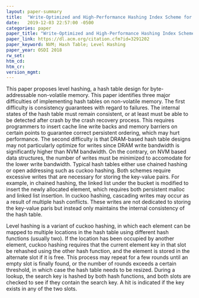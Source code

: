```yaml
---
layout: paper-summary
title:  "Write-Optimized and High-Performance Hashing Index Scheme for Persistent Memory"
date:   2019-12-03 22:57:00 -0500
categories: paper
paper_title: "Write-Optimized and High-Performance Hashing Index Scheme for Persistent Memory"
paper_link: https://dl.acm.org/citation.cfm?id=3291202
paper_keyword: NVM; Hash Table; Level Hashing
paper_year: OSDI 2018
rw_set:
htm_cd:
htm_cr:
version_mgmt:
---
```


This paper proposes level hashing, a hash table design for byte-addressable non-volatile memory. This paper identifies three
major difficulties of implementing hash tables on non-volatile memory. The first difficulty is consistency guarantees with
regard to failures. The internal states of the hash table must remain consistent, or at least must be able to be detected
after crash by the crash recovery process. This requires programmers to insert cache line write backs and memory barriers
on certain points to guarantee correct persistent ordering, which may hurt performance. The second difficulty is that DRAM-based
hash table designs may not particularly optimize for writes since DRAM write bandwidth is significantly higher than NVM 
bandwidth. On the contrary, on NVM based data structures, the number of writes must be minimized to accomodate for the lower
write bandwidth. Typical hash tables either use chained hashing or open addressing such as cuckoo hashing. Both schemes 
require excessive writes that are necessary for storing the key-value pairs. For example, in chained hashing, the linked
list under the bucket is modified to insert the newly allocated element, which requires both persistent malloc and linked 
list insertion. In cuckoo hashing, cascading writes may occur as a result of multiple hash conflicts. These writes are
not dedicated to storing the key-value paris but instead only maintains the internal consistency of the hash table.

Level hashing is a variant of cuckoo hashing, in which each element can be mapped to multiple locations in the hash table
using different hash functions (usually two). If the location has been occupied by another element, cuckoo hashing requires 
that the current element key in that slot be rehashed using the other hash function, and the element is stored in the alternate 
slot if it is free. This process may repeat for a few rounds until an empty slot is finally found, or the number of rounds 
exceeds a certain threshold, in which case the hash table needs to be resized. During a lookup, the search key is hashed by
both hash functions, and both slots are checked to see if they contain the search key. A hit is indicated if the key exists
in any of the two slots.
